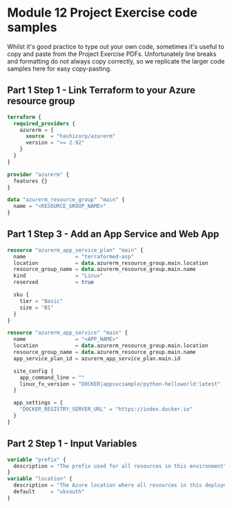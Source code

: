 # Module 12 Project Exercise code samples

Whilst it's good practice to type out your own code, sometimes it's useful to copy and paste from the Project Exercise PDFs.
Unfortunately line breaks and formatting do not always copy correctly, so we replicate the larger code samples here for easy copy-pasting.

## Part 1 Step 1 - Link Terraform to your Azure resource group

```terraform
terraform {
  required_providers {
    azurerm = {
      source  = "hashicorp/azurerm"
      version = ">= 2.92"
    }
  }
}

provider "azurerm" {
  features {}
}

data "azurerm_resource_group" "main" {
  name = "<RESOURCE_GROUP_NAME>"
}
```

## Part 1 Step 3 - Add an App Service and Web App

```terraform
resource "azurerm_app_service_plan" "main" {
  name                = "terraformed-asp"
  location            = data.azurerm_resource_group.main.location
  resource_group_name = data.azurerm_resource_group.main.name
  kind                = "Linux"
  reserved            = true

  sku {
    tier = "Basic"
    size = "B1"
  }
}

resource "azurerm_app_service" "main" {
  name                = "<APP_NAME>"
  location            = data.azurerm_resource_group.main.location
  resource_group_name = data.azurerm_resource_group.main.name
  app_service_plan_id = azurerm_app_service_plan.main.id

  site_config {
    app_command_line = ""
    linux_fx_version = "DOCKER|appsvcsample/python-helloworld:latest"
  }

  app_settings = {
    "DOCKER_REGISTRY_SERVER_URL" = "https://index.docker.io"
  }
}
```

## Part 2 Step 1 - Input Variables

```terraform
variable "prefix" {
  description = "The prefix used for all resources in this environment"
}
variable "location" {
  description = "The Azure location where all resources in this deployment should be created"
  default     = "uksouth"
}
```
